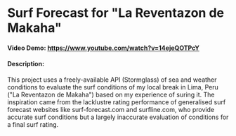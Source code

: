 # Surf Forecast for "La Reventazon de Makaha"
#### Video Demo: <https://www.youtube.com/watch?v=14ejeQOTPcY>
#### Description: 
This project uses a freely-available API (Stormglass) of sea and weather conditions to evaluate the surf conditions of my local break in Lima, Peru ("La Reventazon de Makaha") based on my experience of suring it. The inspiration came from the lacklustre rating performance of generalised surf forecast websites like surf-forecast.com and surfline.com, who provide accurate surf conditions but a largely inaccurate evaluation of conditions for a final surf rating. 
